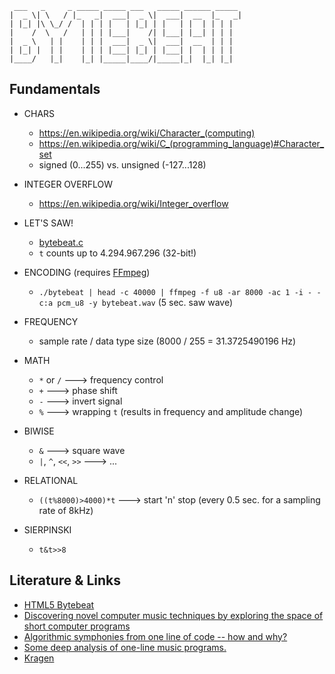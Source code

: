 ```
 ___   _     _ _____ _____ ___   _____ ______ _____ 
|  _ \| \   / |_   _|  ___|  _ \|  ___|  __  |_   _|
| |_| |\ \_/ /  | | | |   | |_| | |   | |  | | | |  
|    /  \   /   | | | |___|    /| |___| |__| | | |  
|  _ \   | |    | | |  ___|  _ \|  ___|  __  | | |  
| |_| |  | |    | | | |___| |_| | |___| |  | | | |  
|____/   |_|    |_| |_____|____/|_____|_|  |_| |_|
```

## Fundamentals

- CHARS
  - https://en.wikipedia.org/wiki/Character_(computing)
  - https://en.wikipedia.org/wiki/C_(programming_language)#Character_set
  - signed (0...255) vs. unsigned (-127...128)

- INTEGER OVERFLOW
  - https://en.wikipedia.org/wiki/Integer_overflow

- LET'S SAW!
  - [bytebeat.c](bytebeat.c)
  - `t` counts up to 4.294.967.296 (32-bit!)

- ENCODING (requires [FFmpeg](https://ffmpeg.org/download.html))
  - `./bytebeat | head -c 40000 | ffmpeg -f u8 -ar 8000 -ac 1 -i - -c:a pcm_u8 -y bytebeat.wav` (5 sec. saw wave)

- FREQUENCY
  - sample rate / data type size (8000 / 255 = 31.3725490196 Hz)

- MATH
  - `*` or `/` ---> frequency control
  - `+` ---> phase shift
  - `-` ---> invert signal
  - `%` ---> wrapping `t` (results in frequency and amplitude change)

- BIWISE
  - `&` ---> square wave
  - `|`, `^`, `<<`, `>>` ---> ...

- RELATIONAL
  - `((t%8000)>4000)*t` ---> start 'n' stop (every 0.5 sec. for a sampling rate of 8kHz)

- SIERPINSKI
  - `t&t>>8`

## Literature & Links

- [HTML5 Bytebeat](https://greggman.com/downloads/examples/html5bytebeat/html5bytebeat.html)
- [Discovering novel computer music techniques by exploring the space of short computer programs](https://arxiv.org/abs/1112.1368)
- [Algorithmic symphonies from one line of code -- how and why?](http://viznut.fi/texts-en/bytebeat_algorithmic_symphonies.html)
- [Some deep analysis of one-line music programs.](http://viznut.fi/texts-en/bytebeat_deep_analysis.html)
- [Kragen](http://canonical.org/~kragen/bytebeat/)